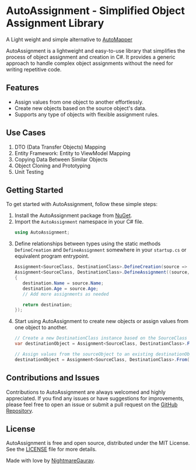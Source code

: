 # AutoAssignment - Simplified Object Assignment Library
A Light weight and simple alternative to [AutoMapper](https://github.com/AutoMapper/AutoMapper)

AutoAssignment is a lightweight and easy-to-use library that simplifies the process of object assignment and creation in C#. It provides a generic approach to handle complex object assignments without the need for writing repetitive code.

## Features

- Assign values from one object to another effortlessly.
- Create new objects based on the source object's data.
- Supports any type of objects with flexible assignment rules.

## Use Cases

1. DTO (Data Transfer Objects) Mapping
2. Entity Framework: Entity to ViewModel Mapping
3. Copying Data Between Similar Objects
4. Object Cloning and Prototyping
5. Unit Testing


## Getting Started

To get started with AutoAssignment, follow these simple steps:

1. Install the AutoAssignment package from [NuGet](https://www.nuget.org/packages/AutoAssignment).
2. Import the `AutoAssignment` namespace in your C# file.
    ```csharp
    using AutoAssignment;
    ```
3. Define relationships between types using the static methods `DefineCreation` and `DefineAssignment` somewhere in your `startup.cs` or equivalent program entrypoint.
    ```csharp
   Assignment<SourceClass, DestinationClass>.DefineCreation(source => new DestinationClass(source.Prop1, source.Prop2+1));
   Assignment<SourceClass, DestinationClass>.DefineAssignment((source, destination) =>
   {
       destination.Name = source.Name;
       destination.Age = source.Age;
       // Add more assignments as needed

       return destination;
   });
   ```
4. Start using AutoAssignment to create new objects or assign values from one object to another.
    ```csharp
   // Create a new DestinationClass instance based on the SourceClass object
    var destinationObject = Assignment<SourceClass, DestinationClass>.From(sourceObject);

    // Assign values from the sourceObject to an existing destinationObject
    destinationObject = Assignment<SourceClass, DestinationClass>.From(sourceObject, destinationObject);
    ```
## Contributions and Issues
Contributions to AutoAssignment are always welcomed and highly appreciated. If you find any issues or have suggestions for improvements, please feel free to open an issue or submit a pull request on the [GitHub Repository](https://github.com/nightmaregaurav/AutoAssignment).

## License
AutoAssignment is free and open source, distributed under the MIT License. See the [LICENSE](https://github.com/nightmaregaurav/AutoAssignment/blob/main/LICENSE) file for more details.

Made with love by [NightmareGaurav](https://github.com/nightmaregaurav).
